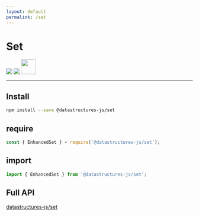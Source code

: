 ```yaml
---
layout: default
permalink: /set
---
```


# Set
<div class="ds-badges">
  <img src="https://img.shields.io/npm/v/@datastructures-js/set.svg"/>
  <img src="https://img.shields.io/npm/dm/@datastructures-js/set.svg"/>
  <img src="https://user-images.githubusercontent.com/6517308/121813242-859a9700-cc6b-11eb-99c0-49e5bb63005b.jpg" width="40">
</div>
<hr />

## Install
```sh
npm install --save @datastructures-js/set
```

## require
```js
const { EnhancedSet } = require('@datastructures-js/set');
```

## import
```js
import { EnhancedSet } from '@datastructures-js/set';
```

## Full API
<a href="https://github.com/datastructures-js/set#contents">datastructures-js/set</a>
<br /><br />
